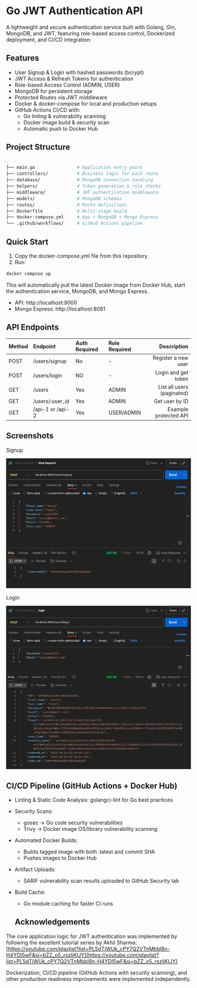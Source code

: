 # Go JWT Authentication API

A lightweight and secure authentication service built with Golang, Gin, MongoDB, and JWT, featuring role-based access control, Dockerized deployment, and CI/CD integration.

## Features
- User Signup & Login with hashed passwords (bcrypt)
- JWT Access & Refresh Tokens for authentication
- Role-based Access Control (ADMIN, USER)
- MongoDB for persistent storage
- Protected Routes via JWT middleware
- Docker & docker-compose for local and production setups
- GitHub Actions CI/CD with:
    - Go linting & vulnerability scanning
    - Docker image build & security scan
    - Automatic push to Docker Hub

## Project Structure

```bash
.
├── main.go                # Application entry point
├── controllers/           # Business logic for each route
├── database/              # MongoDB connection handling
├── helpers/               # Token generation & role checks
├── middleware/            # JWT authentication middleware
├── models/                # MongoDB schemas
├── routes/                # Route definitions
├── Dockerfile             # Multi-stage build
├── docker-compose.yml     # App + MongoDB + Mongo Express
└── .github/workflows/     # GitHub Actions pipeline
```

## Quick Start

1. Copy the docker-compose.yml file from this repository.
2. Run:

```bash
docker compose up
```

This will automatically pull the latest Docker image from Docker Hub, start the authentication service, MongoDB, and Mongo Express.
- API: http://localhost:9000
- Mongo Express: http://localhost:8081

## API Endpoints

| Method| Endpoint| Auth Required | Role Required | Description |
| :------------ | :--------- | :------ | :------ | ------: |
| POST | /users/signup | No | - | Register a new user |
| POST | /users/login | NO | - | Login and get token |
| GET | /users| Yes | ADMIN | List all users (paginated) |
| GET | /users/:user_id | Yes | ADMIN | Get user by ID |
| GET | /api-1 or /api-2 | Yes | USER/ADMIN | Example protected API |

## Screenshots

Signup

<img alt="signup" src="/images/signup.png">

Login

<img alt="login" src="/images/login.png">

## CI/CD Pipeline (GitHub Actions + Docker Hub)
- Linting & Static Code Analysis: golangci-lint for Go best practices
- Security Scans:
    - gosec → Go code security vulnerabilities
    - Trivy → Docker image OS/library vulnerability scanning
- Automated Docker Builds:
    - Builds tagged image with both :latest and commit SHA
    - Pushes images to Docker Hub
- Artifact Uploads:
    - SARIF vulnerability scan results uploaded to GitHub Security tab
- Build Cache:
    - Go module caching for faster CI runs

    ## Acknowledgements

The core application logic for JWT authentication was implemented by following the excellent tutorial series by Akhil Sharma: [https://youtube.com/playlist?list=PL5dTjWUk_cPY7Q2VTnMbbl8n-H4YDI5wF&si=bZZ_o5_rszljKIJY](https://youtube.com/playlist?list=PL5dTjWUk_cPY7Q2VTnMbbl8n-H4YDI5wF&si=bZZ_o5_rszljKIJY)

Dockerization, CI/CD pipeline (GitHub Actions with security scanning), and other production readiness improvements were implemented independently.
